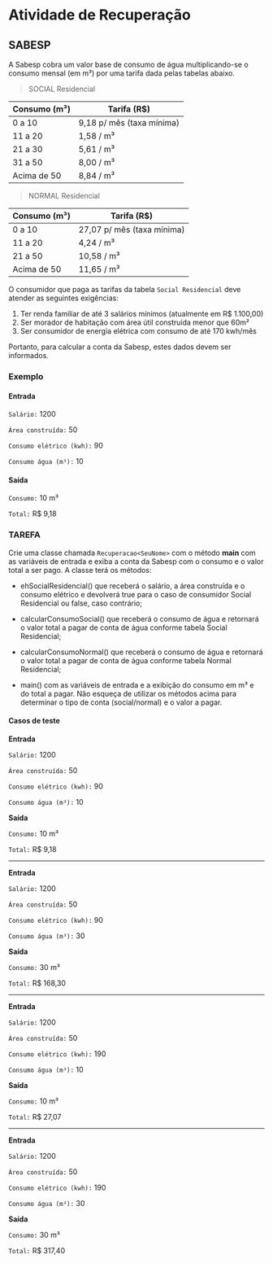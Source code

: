 # Atividade de Recuperação

## SABESP

A Sabesp cobra um valor base de consumo de água multiplicando-se o consumo mensal (em m³) por uma tarifa dada pelas tabelas abaixo.

> SOCIAL Residencial

| Consumo (m³)  | Tarifa (R$)                |
|---------------|----------------------------|
|  0 a 10       | 9,18 p/ mês (taxa mínima)  |
| 11 a 20       | 1,58 / m³                  |
| 21 a 30       | 5,61 / m³                  |
| 31 a 50       | 8,00 / m³                  |
| Acima de 50   | 8,84 / m³                  |




> NORMAL Residencial

| Consumo (m³)  | Tarifa (R$)                |
|---------------|----------------------------|
|  0 a 10       | 27,07 p/ mês (taxa mínima) |
| 11 a 20       |  4,24 / m³                 |
| 21 a 50       | 10,58 / m³                 |
| Acima de 50   | 11,65 / m³                 |


O consumidor que paga as tarifas da tabela `Social Residencial` deve atender as seguintes exigências:

1. Ter renda familiar de até 3 salários mínimos (atualmente em R$ 1.100,00)
2. Ser morador de habitação com área útil construída menor que 60m²
3. Ser consumidor de energia elétrica com consumo de até 170 kwh/mês

Portanto, para calcular a conta da Sabesp, estes dados devem ser informados.

### Exemplo

#### Entrada
`Salário:` 1200

`Área construída:` 50

`Consumo elétrico (kwh):` 90

`Consumo água (m³):` 10


#### Saída
`Consumo:` 10 m³

`Total:` R$ 9,18

### TAREFA

Crie uma classe chamada `Recuperacao<SeuNome>` com o método **main** com as variáveis de entrada e exiba a conta da Sabesp com o consumo e o valor total a ser pago. A classe terá os métodos:

- ehSocialResidencial() que receberá o salário, a área construída e o consumo elétrico e devolverá true para o caso de consumidor Social Residencial ou false, caso contrário;

- calcularConsumoSocial() que receberá o consumo de água e retornará o valor total a pagar de conta de água conforme tabela Social Residencial;

- calcularConsumoNormal() que receberá o consumo de água e retornará o valor total a pagar de conta de água conforme tabela Normal Residencial;

- main() com as variáveis de entrada e a exibição do consumo em m³ e do total a pagar. Não esqueça de utilizar os métodos acima para determinar o tipo de conta (social/normal) e o valor a pagar.


#### Casos de teste

**Entrada**

`Salário:` 1200

`Área construída:` 50

`Consumo elétrico (kwh):` 90

`Consumo água (m³):` 10


**Saída**

`Consumo:` 10 m³

`Total:` R$ 9,18


--------------------------------------------

**Entrada**

`Salário:` 1200

`Área construída:` 50

`Consumo elétrico (kwh):` 90

`Consumo água (m³):` 30


**Saída**

`Consumo:` 30 m³

`Total:` R$ 168,30


--------------------------------------------

**Entrada**

`Salário:` 1200

`Área construída:` 50

`Consumo elétrico (kwh):` 190

`Consumo água (m³):` 10


**Saída**

`Consumo:` 10 m³

`Total:` R$ 27,07


--------------------------------------------

**Entrada**

`Salário:` 1200

`Área construída:` 50

`Consumo elétrico (kwh):` 190

`Consumo água (m³):` 30


**Saída**

`Consumo:` 30 m³

`Total:` R$ 317,40

